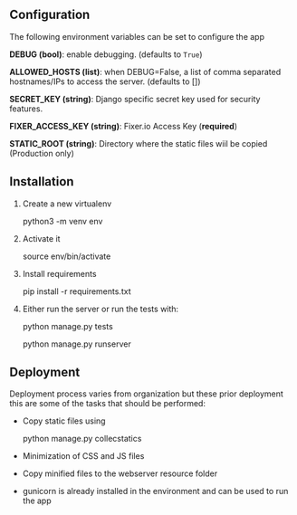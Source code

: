 ## Configuration
The following environment variables can be set to configure the app

**DEBUG (bool)**: enable debugging. (defaults to ```True```)

**ALLOWED_HOSTS (list)**: when DEBUG=False, a list of comma separated hostnames/IPs to access the server. (defaults to [])

**SECRET_KEY (string)**: Django specific secret key used for security features.

**FIXER_ACCESS_KEY (string)**: Fixer.io Access Key (**required**)

**STATIC_ROOT (string)**: Directory where the static files wiil be copied (Production only)


## Installation
1) Create a new virtualenv

    python3 -m venv env

2) Activate it

    source env/bin/activate

3) Install requirements

    pip install -r requirements.txt

4) Either run the server or run the tests with:

    python manage.py tests

    python manage.py runserver

## Deployment
Deployment process varies from organization but these prior deployment this are some of the tasks that should be performed:

* Copy static files using

    python manage.py collecstatics

* Minimization of CSS and JS files

* Copy minified files to the webserver resource folder

* gunicorn is already installed in the environment and can be used to run the app
